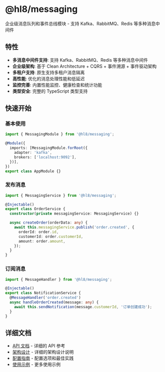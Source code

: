 # @hl8/messaging

企业级消息队列和事件总线模块 - 支持 Kafka、RabbitMQ、Redis 等多种消息中间件

## 特性

- **多消息中间件支持**: 支持 Kafka、RabbitMQ、Redis 等多种消息中间件
- **企业级架构**: 基于 Clean Architecture + CQRS + 事件溯源 + 事件驱动架构
- **多租户支持**: 原生支持多租户消息隔离
- **高性能**: 优化的消息处理性能和低延迟
- **监控完善**: 内置性能监控、健康检查和统计功能
- **类型安全**: 完整的 TypeScript 类型支持

## 快速开始

### 基本使用

```typescript
import { MessagingModule } from '@hl8/messaging';

@Module({
  imports: [MessagingModule.forRoot({
    adapter: 'kafka',
    brokers: ['localhost:9092'],
  })],
})
export class AppModule {}
```

### 发布消息

```typescript
import { MessagingService } from '@hl8/messaging';

@Injectable()
export class OrderService {
  constructor(private messagingService: MessagingService) {}

  async createOrder(orderData: any) {
    await this.messagingService.publish('order.created', {
      orderId: order.id,
      customerId: order.customerId,
      amount: order.amount,
    });
  }
}
```

### 订阅消息

```typescript
import { MessageHandler } from '@hl8/messaging';

@Injectable()
export class NotificationService {
  @MessageHandler('order.created')
  async handleOrderCreated(message: any) {
    await this.sendNotification(message.customerId, '订单创建成功');
  }
}
```

## 详细文档

- [API 文档](./docs/api.md) - 详细的 API 参考
- [架构设计](./docs/architecture.md) - 详细的架构设计说明
- [配置指南](./docs/configuration.md) - 配置选项和最佳实践
- [使用示例](./docs/examples.md) - 更多使用示例
